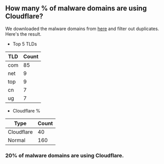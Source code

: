 ## How many % of malware domains are using Cloudflare?


We downloaded the malware domains from [here](https://urlhaus.abuse.ch) and filter out duplicates.
Here's the result.


[//]: # (start replacement)


- Top 5 TLDs

| TLD | Count |
| --- | --- |
| com | 85 |
| net | 9 |
| top | 9 |
| cn | 7 |
| ug | 7 |


- Cloudflare %

| Type | Count |
| --- | --- |
| Cloudflare | 40 |
| Normal | 160 |


### 20% of malware domains are using Cloudflare.